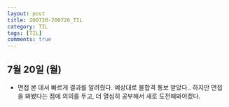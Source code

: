 ```yaml
---
layout: post
title: 200720-200726_TIL
category: TIL
tags: [TIL]
comments: true
---
```



## 7월 20일 (월)
- 면접 본 데서 빠르게 결과를 알려줬다. 예상대로 불합격 통보 받았다.. 하지만 면접을 봐봤다는 점에 의의를 두고, 더 열심히 공부해서 새로 도전해봐야겠다.
